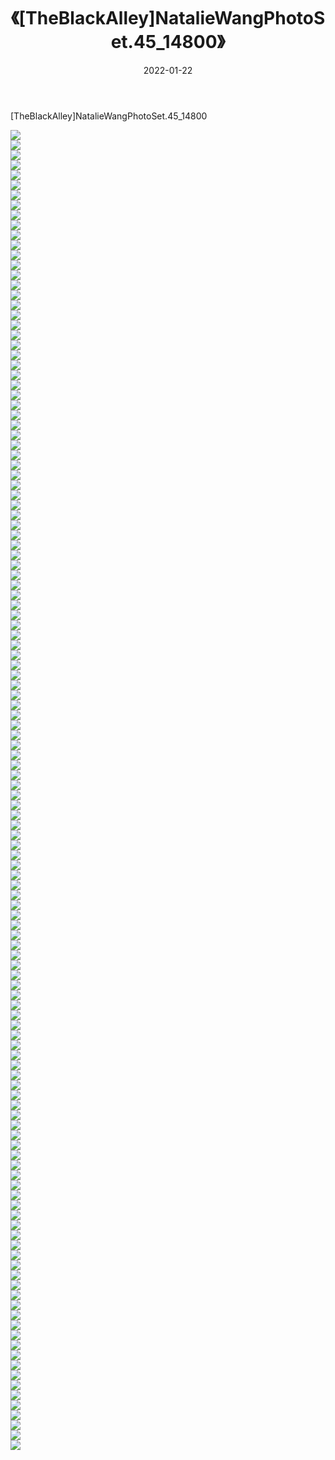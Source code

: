 ﻿---
layout: post
title:  《[TheBlackAlley]NatalieWangPhotoSet.45_14800》
date:   2022-01-22
img: http://imgx.orgx.ga/漏D/2022/[TheBlackAlley]NatalieWangPhotoSet.45_14800/000.jpg
categories: [美女, 清纯, 唯美]
---

[TheBlackAlley]NatalieWangPhotoSet.45_14800

  ![](http://imgx.orgx.ga/漏D/2022/[TheBlackAlley]NatalieWangPhotoSet.45_14800/001.jpg) <br> ![](http://imgx.orgx.ga/漏D/2022/[TheBlackAlley]NatalieWangPhotoSet.45_14800/002.jpg) <br> ![](http://imgx.orgx.ga/漏D/2022/[TheBlackAlley]NatalieWangPhotoSet.45_14800/003.jpg) <br> ![](http://imgx.orgx.ga/漏D/2022/[TheBlackAlley]NatalieWangPhotoSet.45_14800/004.jpg) <br> ![](http://imgx.orgx.ga/漏D/2022/[TheBlackAlley]NatalieWangPhotoSet.45_14800/005.jpg) <br> ![](http://imgx.orgx.ga/漏D/2022/[TheBlackAlley]NatalieWangPhotoSet.45_14800/006.jpg) <br> ![](http://imgx.orgx.ga/漏D/2022/[TheBlackAlley]NatalieWangPhotoSet.45_14800/007.jpg) <br> ![](http://imgx.orgx.ga/漏D/2022/[TheBlackAlley]NatalieWangPhotoSet.45_14800/008.jpg) <br> ![](http://imgx.orgx.ga/漏D/2022/[TheBlackAlley]NatalieWangPhotoSet.45_14800/009.jpg) <br> ![](http://imgx.orgx.ga/漏D/2022/[TheBlackAlley]NatalieWangPhotoSet.45_14800/010.jpg) <br> ![](http://imgx.orgx.ga/漏D/2022/[TheBlackAlley]NatalieWangPhotoSet.45_14800/011.jpg) <br> ![](http://imgx.orgx.ga/漏D/2022/[TheBlackAlley]NatalieWangPhotoSet.45_14800/012.jpg) <br> ![](http://imgx.orgx.ga/漏D/2022/[TheBlackAlley]NatalieWangPhotoSet.45_14800/013.jpg) <br> ![](http://imgx.orgx.ga/漏D/2022/[TheBlackAlley]NatalieWangPhotoSet.45_14800/014.jpg) <br> ![](http://imgx.orgx.ga/漏D/2022/[TheBlackAlley]NatalieWangPhotoSet.45_14800/015.jpg) <br> ![](http://imgx.orgx.ga/漏D/2022/[TheBlackAlley]NatalieWangPhotoSet.45_14800/016.jpg) <br> ![](http://imgx.orgx.ga/漏D/2022/[TheBlackAlley]NatalieWangPhotoSet.45_14800/017.jpg) <br> ![](http://imgx.orgx.ga/漏D/2022/[TheBlackAlley]NatalieWangPhotoSet.45_14800/018.jpg) <br> ![](http://imgx.orgx.ga/漏D/2022/[TheBlackAlley]NatalieWangPhotoSet.45_14800/019.jpg) <br> ![](http://imgx.orgx.ga/漏D/2022/[TheBlackAlley]NatalieWangPhotoSet.45_14800/020.jpg) <br> ![](http://imgx.orgx.ga/漏D/2022/[TheBlackAlley]NatalieWangPhotoSet.45_14800/021.jpg) <br> ![](http://imgx.orgx.ga/漏D/2022/[TheBlackAlley]NatalieWangPhotoSet.45_14800/022.jpg) <br> ![](http://imgx.orgx.ga/漏D/2022/[TheBlackAlley]NatalieWangPhotoSet.45_14800/023.jpg) <br> ![](http://imgx.orgx.ga/漏D/2022/[TheBlackAlley]NatalieWangPhotoSet.45_14800/024.jpg) <br> ![](http://imgx.orgx.ga/漏D/2022/[TheBlackAlley]NatalieWangPhotoSet.45_14800/025.jpg) <br> ![](http://imgx.orgx.ga/漏D/2022/[TheBlackAlley]NatalieWangPhotoSet.45_14800/026.jpg) <br> ![](http://imgx.orgx.ga/漏D/2022/[TheBlackAlley]NatalieWangPhotoSet.45_14800/027.jpg) <br> ![](http://imgx.orgx.ga/漏D/2022/[TheBlackAlley]NatalieWangPhotoSet.45_14800/028.jpg) <br> ![](http://imgx.orgx.ga/漏D/2022/[TheBlackAlley]NatalieWangPhotoSet.45_14800/029.jpg) <br> ![](http://imgx.orgx.ga/漏D/2022/[TheBlackAlley]NatalieWangPhotoSet.45_14800/030.jpg) <br> ![](http://imgx.orgx.ga/漏D/2022/[TheBlackAlley]NatalieWangPhotoSet.45_14800/031.jpg) <br> ![](http://imgx.orgx.ga/漏D/2022/[TheBlackAlley]NatalieWangPhotoSet.45_14800/032.jpg) <br> ![](http://imgx.orgx.ga/漏D/2022/[TheBlackAlley]NatalieWangPhotoSet.45_14800/033.jpg) <br> ![](http://imgx.orgx.ga/漏D/2022/[TheBlackAlley]NatalieWangPhotoSet.45_14800/034.jpg) <br> ![](http://imgx.orgx.ga/漏D/2022/[TheBlackAlley]NatalieWangPhotoSet.45_14800/035.jpg) <br> ![](http://imgx.orgx.ga/漏D/2022/[TheBlackAlley]NatalieWangPhotoSet.45_14800/036.jpg) <br> ![](http://imgx.orgx.ga/漏D/2022/[TheBlackAlley]NatalieWangPhotoSet.45_14800/037.jpg) <br> ![](http://imgx.orgx.ga/漏D/2022/[TheBlackAlley]NatalieWangPhotoSet.45_14800/038.jpg) <br> ![](http://imgx.orgx.ga/漏D/2022/[TheBlackAlley]NatalieWangPhotoSet.45_14800/039.jpg) <br> ![](http://imgx.orgx.ga/漏D/2022/[TheBlackAlley]NatalieWangPhotoSet.45_14800/040.jpg) <br> ![](http://imgx.orgx.ga/漏D/2022/[TheBlackAlley]NatalieWangPhotoSet.45_14800/041.jpg) <br> ![](http://imgx.orgx.ga/漏D/2022/[TheBlackAlley]NatalieWangPhotoSet.45_14800/042.jpg) <br> ![](http://imgx.orgx.ga/漏D/2022/[TheBlackAlley]NatalieWangPhotoSet.45_14800/043.jpg) <br> ![](http://imgx.orgx.ga/漏D/2022/[TheBlackAlley]NatalieWangPhotoSet.45_14800/044.jpg) <br> ![](http://imgx.orgx.ga/漏D/2022/[TheBlackAlley]NatalieWangPhotoSet.45_14800/045.jpg) <br> ![](http://imgx.orgx.ga/漏D/2022/[TheBlackAlley]NatalieWangPhotoSet.45_14800/046.jpg) <br> ![](http://imgx.orgx.ga/漏D/2022/[TheBlackAlley]NatalieWangPhotoSet.45_14800/047.jpg) <br> ![](http://imgx.orgx.ga/漏D/2022/[TheBlackAlley]NatalieWangPhotoSet.45_14800/048.jpg) <br> ![](http://imgx.orgx.ga/漏D/2022/[TheBlackAlley]NatalieWangPhotoSet.45_14800/049.jpg) <br> ![](http://imgx.orgx.ga/漏D/2022/[TheBlackAlley]NatalieWangPhotoSet.45_14800/050.jpg) <br> ![](http://imgx.orgx.ga/漏D/2022/[TheBlackAlley]NatalieWangPhotoSet.45_14800/051.jpg) <br> ![](http://imgx.orgx.ga/漏D/2022/[TheBlackAlley]NatalieWangPhotoSet.45_14800/052.jpg) <br> ![](http://imgx.orgx.ga/漏D/2022/[TheBlackAlley]NatalieWangPhotoSet.45_14800/053.jpg) <br> ![](http://imgx.orgx.ga/漏D/2022/[TheBlackAlley]NatalieWangPhotoSet.45_14800/054.jpg) <br> ![](http://imgx.orgx.ga/漏D/2022/[TheBlackAlley]NatalieWangPhotoSet.45_14800/055.jpg) <br> ![](http://imgx.orgx.ga/漏D/2022/[TheBlackAlley]NatalieWangPhotoSet.45_14800/056.jpg) <br> ![](http://imgx.orgx.ga/漏D/2022/[TheBlackAlley]NatalieWangPhotoSet.45_14800/057.jpg) <br> ![](http://imgx.orgx.ga/漏D/2022/[TheBlackAlley]NatalieWangPhotoSet.45_14800/058.jpg) <br> ![](http://imgx.orgx.ga/漏D/2022/[TheBlackAlley]NatalieWangPhotoSet.45_14800/059.jpg) <br> ![](http://imgx.orgx.ga/漏D/2022/[TheBlackAlley]NatalieWangPhotoSet.45_14800/060.jpg) <br> ![](http://imgx.orgx.ga/漏D/2022/[TheBlackAlley]NatalieWangPhotoSet.45_14800/061.jpg) <br> ![](http://imgx.orgx.ga/漏D/2022/[TheBlackAlley]NatalieWangPhotoSet.45_14800/062.jpg) <br> ![](http://imgx.orgx.ga/漏D/2022/[TheBlackAlley]NatalieWangPhotoSet.45_14800/063.jpg) <br> ![](http://imgx.orgx.ga/漏D/2022/[TheBlackAlley]NatalieWangPhotoSet.45_14800/064.jpg) <br> ![](http://imgx.orgx.ga/漏D/2022/[TheBlackAlley]NatalieWangPhotoSet.45_14800/065.jpg) <br> ![](http://imgx.orgx.ga/漏D/2022/[TheBlackAlley]NatalieWangPhotoSet.45_14800/066.jpg) <br> ![](http://imgx.orgx.ga/漏D/2022/[TheBlackAlley]NatalieWangPhotoSet.45_14800/067.jpg) <br> ![](http://imgx.orgx.ga/漏D/2022/[TheBlackAlley]NatalieWangPhotoSet.45_14800/068.jpg) <br> ![](http://imgx.orgx.ga/漏D/2022/[TheBlackAlley]NatalieWangPhotoSet.45_14800/069.jpg) <br> ![](http://imgx.orgx.ga/漏D/2022/[TheBlackAlley]NatalieWangPhotoSet.45_14800/070.jpg) <br> ![](http://imgx.orgx.ga/漏D/2022/[TheBlackAlley]NatalieWangPhotoSet.45_14800/071.jpg) <br> ![](http://imgx.orgx.ga/漏D/2022/[TheBlackAlley]NatalieWangPhotoSet.45_14800/072.jpg) <br> ![](http://imgx.orgx.ga/漏D/2022/[TheBlackAlley]NatalieWangPhotoSet.45_14800/073.jpg) <br> ![](http://imgx.orgx.ga/漏D/2022/[TheBlackAlley]NatalieWangPhotoSet.45_14800/074.jpg) <br> ![](http://imgx.orgx.ga/漏D/2022/[TheBlackAlley]NatalieWangPhotoSet.45_14800/075.jpg) <br> ![](http://imgx.orgx.ga/漏D/2022/[TheBlackAlley]NatalieWangPhotoSet.45_14800/076.jpg) <br> ![](http://imgx.orgx.ga/漏D/2022/[TheBlackAlley]NatalieWangPhotoSet.45_14800/077.jpg) <br> ![](http://imgx.orgx.ga/漏D/2022/[TheBlackAlley]NatalieWangPhotoSet.45_14800/078.jpg) <br> ![](http://imgx.orgx.ga/漏D/2022/[TheBlackAlley]NatalieWangPhotoSet.45_14800/079.jpg) <br> ![](http://imgx.orgx.ga/漏D/2022/[TheBlackAlley]NatalieWangPhotoSet.45_14800/080.jpg) <br> ![](http://imgx.orgx.ga/漏D/2022/[TheBlackAlley]NatalieWangPhotoSet.45_14800/081.jpg) <br> ![](http://imgx.orgx.ga/漏D/2022/[TheBlackAlley]NatalieWangPhotoSet.45_14800/082.jpg) <br> ![](http://imgx.orgx.ga/漏D/2022/[TheBlackAlley]NatalieWangPhotoSet.45_14800/083.jpg) <br> ![](http://imgx.orgx.ga/漏D/2022/[TheBlackAlley]NatalieWangPhotoSet.45_14800/084.jpg) <br> ![](http://imgx.orgx.ga/漏D/2022/[TheBlackAlley]NatalieWangPhotoSet.45_14800/085.jpg) <br> ![](http://imgx.orgx.ga/漏D/2022/[TheBlackAlley]NatalieWangPhotoSet.45_14800/086.jpg) <br> ![](http://imgx.orgx.ga/漏D/2022/[TheBlackAlley]NatalieWangPhotoSet.45_14800/087.jpg) <br> ![](http://imgx.orgx.ga/漏D/2022/[TheBlackAlley]NatalieWangPhotoSet.45_14800/088.jpg) <br> ![](http://imgx.orgx.ga/漏D/2022/[TheBlackAlley]NatalieWangPhotoSet.45_14800/089.jpg) <br> ![](http://imgx.orgx.ga/漏D/2022/[TheBlackAlley]NatalieWangPhotoSet.45_14800/090.jpg) <br> ![](http://imgx.orgx.ga/漏D/2022/[TheBlackAlley]NatalieWangPhotoSet.45_14800/091.jpg) <br> ![](http://imgx.orgx.ga/漏D/2022/[TheBlackAlley]NatalieWangPhotoSet.45_14800/092.jpg) <br> ![](http://imgx.orgx.ga/漏D/2022/[TheBlackAlley]NatalieWangPhotoSet.45_14800/093.jpg) <br> ![](http://imgx.orgx.ga/漏D/2022/[TheBlackAlley]NatalieWangPhotoSet.45_14800/094.jpg) <br> ![](http://imgx.orgx.ga/漏D/2022/[TheBlackAlley]NatalieWangPhotoSet.45_14800/095.jpg) <br> ![](http://imgx.orgx.ga/漏D/2022/[TheBlackAlley]NatalieWangPhotoSet.45_14800/096.jpg) <br> ![](http://imgx.orgx.ga/漏D/2022/[TheBlackAlley]NatalieWangPhotoSet.45_14800/097.jpg) <br> ![](http://imgx.orgx.ga/漏D/2022/[TheBlackAlley]NatalieWangPhotoSet.45_14800/098.jpg) <br> ![](http://imgx.orgx.ga/漏D/2022/[TheBlackAlley]NatalieWangPhotoSet.45_14800/099.jpg) <br> ![](http://imgx.orgx.ga/漏D/2022/[TheBlackAlley]NatalieWangPhotoSet.45_14800/100.jpg) <br> ![](http://imgx.orgx.ga/漏D/2022/[TheBlackAlley]NatalieWangPhotoSet.45_14800/101.jpg) <br> ![](http://imgx.orgx.ga/漏D/2022/[TheBlackAlley]NatalieWangPhotoSet.45_14800/102.jpg) <br> ![](http://imgx.orgx.ga/漏D/2022/[TheBlackAlley]NatalieWangPhotoSet.45_14800/103.jpg) <br> ![](http://imgx.orgx.ga/漏D/2022/[TheBlackAlley]NatalieWangPhotoSet.45_14800/104.jpg) <br> ![](http://imgx.orgx.ga/漏D/2022/[TheBlackAlley]NatalieWangPhotoSet.45_14800/105.jpg) <br> ![](http://imgx.orgx.ga/漏D/2022/[TheBlackAlley]NatalieWangPhotoSet.45_14800/106.jpg) <br> ![](http://imgx.orgx.ga/漏D/2022/[TheBlackAlley]NatalieWangPhotoSet.45_14800/107.jpg) <br> ![](http://imgx.orgx.ga/漏D/2022/[TheBlackAlley]NatalieWangPhotoSet.45_14800/108.jpg) <br> ![](http://imgx.orgx.ga/漏D/2022/[TheBlackAlley]NatalieWangPhotoSet.45_14800/109.jpg) <br> ![](http://imgx.orgx.ga/漏D/2022/[TheBlackAlley]NatalieWangPhotoSet.45_14800/110.jpg) <br> ![](http://imgx.orgx.ga/漏D/2022/[TheBlackAlley]NatalieWangPhotoSet.45_14800/111.jpg) <br> ![](http://imgx.orgx.ga/漏D/2022/[TheBlackAlley]NatalieWangPhotoSet.45_14800/112.jpg) <br> ![](http://imgx.orgx.ga/漏D/2022/[TheBlackAlley]NatalieWangPhotoSet.45_14800/113.jpg) <br> ![](http://imgx.orgx.ga/漏D/2022/[TheBlackAlley]NatalieWangPhotoSet.45_14800/114.jpg) <br> ![](http://imgx.orgx.ga/漏D/2022/[TheBlackAlley]NatalieWangPhotoSet.45_14800/115.jpg) <br> ![](http://imgx.orgx.ga/漏D/2022/[TheBlackAlley]NatalieWangPhotoSet.45_14800/116.jpg) <br> ![](http://imgx.orgx.ga/漏D/2022/[TheBlackAlley]NatalieWangPhotoSet.45_14800/117.jpg) <br> ![](http://imgx.orgx.ga/漏D/2022/[TheBlackAlley]NatalieWangPhotoSet.45_14800/118.jpg) <br> ![](http://imgx.orgx.ga/漏D/2022/[TheBlackAlley]NatalieWangPhotoSet.45_14800/119.jpg) <br> ![](http://imgx.orgx.ga/漏D/2022/[TheBlackAlley]NatalieWangPhotoSet.45_14800/120.jpg) <br> ![](http://imgx.orgx.ga/漏D/2022/[TheBlackAlley]NatalieWangPhotoSet.45_14800/121.jpg) <br> ![](http://imgx.orgx.ga/漏D/2022/[TheBlackAlley]NatalieWangPhotoSet.45_14800/122.jpg) <br> ![](http://imgx.orgx.ga/漏D/2022/[TheBlackAlley]NatalieWangPhotoSet.45_14800/123.jpg) <br> ![](http://imgx.orgx.ga/漏D/2022/[TheBlackAlley]NatalieWangPhotoSet.45_14800/124.jpg) <br> ![](http://imgx.orgx.ga/漏D/2022/[TheBlackAlley]NatalieWangPhotoSet.45_14800/125.jpg) <br> ![](http://imgx.orgx.ga/漏D/2022/[TheBlackAlley]NatalieWangPhotoSet.45_14800/126.jpg) <br> ![](http://imgx.orgx.ga/漏D/2022/[TheBlackAlley]NatalieWangPhotoSet.45_14800/127.jpg) <br> ![](http://imgx.orgx.ga/漏D/2022/[TheBlackAlley]NatalieWangPhotoSet.45_14800/128.jpg) <br> ![](http://imgx.orgx.ga/漏D/2022/[TheBlackAlley]NatalieWangPhotoSet.45_14800/129.jpg) <br> ![](http://imgx.orgx.ga/漏D/2022/[TheBlackAlley]NatalieWangPhotoSet.45_14800/130.jpg) <br> ![](http://imgx.orgx.ga/漏D/2022/[TheBlackAlley]NatalieWangPhotoSet.45_14800/131.jpg) <br> ![](http://imgx.orgx.ga/漏D/2022/[TheBlackAlley]NatalieWangPhotoSet.45_14800/132.jpg) <br>